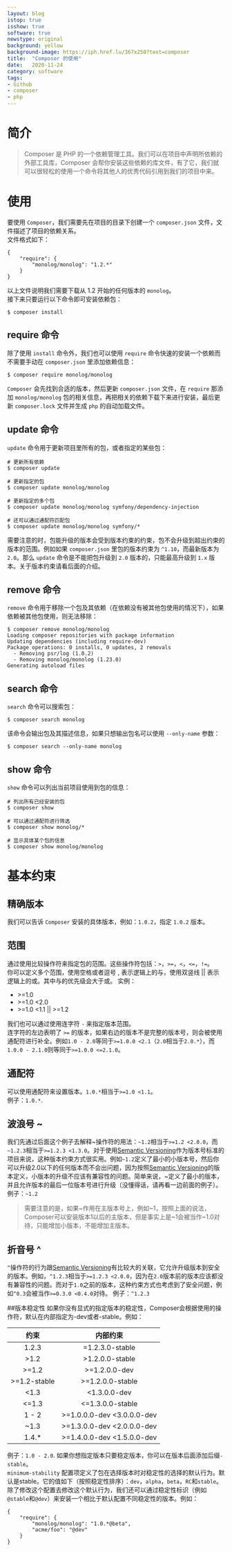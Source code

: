 ```yaml
---
layout: blog
istop: true
isshow: true
software: true
newstype: original
background: yellow
background-image: https://iph.href.lu/367x250?text=composer
title:  "Composer 的使用"
date:   2020-11-24
category: software
tags:
- Github
- composer
- php
---
```

# 简介
> Composer 是 PHP 的一个依赖管理工具。我们可以在项目中声明所依赖的外部工具库，Composer 会帮你安装这些依赖的库文件，有了它，我们就可以很轻松的使用一个命令将其他人的优秀代码引用到我们的项目中来。  

# 使用
要使用 `Composer`，我们需要先在项目的目录下创建一个 `composer.json` 文件，文件描述了项目的依赖关系。  
文件格式如下：  
```
{
    "require": {
        "monolog/monolog": "1.2.*"
    }
}
```
以上文件说明我们需要下载从 1.2 开始的任何版本的 `monolog`。  
接下来只要运行以下命令即可安装依赖包：  
```
$ composer install
```
## require 命令
除了使用 `install` 命令外，我们也可以使用 `require` 命令快速的安装一个依赖而不需要手动在 `composer.json` 里添加依赖信息：  
```
$ composer require monolog/monolog
```
`Composer` 会先找到合适的版本，然后更新 `composer.json` 文件，在 `require` 那添加 `monolog/monolog` 包的相关信息，再把相关的依赖下载下来进行安装，最后更新 `composer.lock` 文件并生成 `php` 的自动加载文件。  

## update 命令
`update` 命令用于更新项目里所有的包，或者指定的某些包：  
```
# 更新所有依赖
$ composer update

# 更新指定的包
$ composer update monolog/monolog

# 更新指定的多个包
$ composer update monolog/monolog symfony/dependency-injection

# 还可以通过通配符匹配包
$ composer update monolog/monolog symfony/*
```
需要注意的时，包能升级的版本会受到版本约束的约束，包不会升级到超出约束的版本的范围。例如如果 `composer.json` 里包的版本约束为 `^1.10`，而最新版本为 `2.0`。那么 `update` 命令是不能把包升级到 `2.0` 版本的，只能最高升级到 `1.x` 版本。关于版本约束请看后面的介绍。  

## remove 命令
`remove` 命令用于移除一个包及其依赖（在依赖没有被其他包使用的情况下），如果依赖被其他包使用，则无法移除：  
```
$ composer remove monolog/monolog
Loading composer repositories with package information
Updating dependencies (including require-dev)
Package operations: 0 installs, 0 updates, 2 removals
  - Removing psr/log (1.0.2)
  - Removing monolog/monolog (1.23.0)
Generating autoload files
```

## search 命令
`search` 命令可以搜索包：  
```
$ composer search monolog
```
该命令会输出包及其描述信息，如果只想输出包名可以使用 `--only-name` 参数：  
```
$ composer search --only-name monolog
```

## show 命令
`show` 命令可以列出当前项目使用到包的信息：  
```
# 列出所有已经安装的包
$ composer show

# 可以通过通配符进行筛选
$ composer show monolog/*

# 显示具体某个包的信息
$ composer show monolog/monolog
```

# 基本约束
## 精确版本
我们可以告诉 `Composer` 安装的具体版本，例如：`1.0.2`，指定 `1.0.2` 版本。  

## 范围
通过使用比较操作符来指定包的范围。这些操作符包括：`>`，`>=`，`<`，`<=`，`!=`。  
你可以定义多个范围，使用空格或者逗号 , 表示逻辑上的与，使用双竖线 || 表示逻辑上的或。其中与的优先级会大于或。 实例：  
* \>=1.0  
* \>=1.0 <2.0  
* \>=1.0 <1.1 || >=1.2  

我们也可以通过使用连字符 `-` 来指定版本范围。  
连字符的左边表明了 `>=` 的版本，如果右边的版本不是完整的版本号，则会被使用通配符进行补全。例如`1.0 - 2.0`等同于`>=1.0.0 <2.1`（`2.0`相当于`2.0.*`），而`1.0.0 - 2.1.0`则等同于`>=1.0.0 <=2.1.0`。  

## 通配符
可以使用通配符来设置版本。`1.0.*`相当于`>=1.0 <1.1`。  
例子：`1.0.*`. 


## 波浪号 ~
我们先通过后面这个例子去解释~操作符的用法：`~1.2`相当于`>=1.2 <2.0.0`，而`~1.2.3`相当于`>=1.2.3 <1.3.0`。对于使用[Semantic Versioning](http://semver.org/)作为版本号标准的项目来说，这种版本约束方式很实用。例如`~1.2`定义了最小的小版本号，然后你可以升级2.0以下的任何版本而不会出问题，因为按照[Semantic Versioning](http://semver.org/)的版本定义，小版本的升级不应该有兼容性的问题。简单来说，~定义了最小的版本，并且允许版本的最后一位版本号进行升级（没懂得话，请再看一边前面的例子）。  
例子：`~1.2`

> 需要注意的是，如果~作用在主版本号上，例如~1，按照上面的说法，Composer可以安装版本1以后的主版本，但是事实上是~1会被当作~1.0对待，只能增加小版本，不能增加主版本。

## 折音号 ^
`^`操作符的行为跟[Semantic Versioning](http://semver.org/)有比较大的关联，它允许升级版本到安全的版本。例如，`^1.2.3`相当于`>=1.2.3 <2.0.0`，因为在`2.0`版本前的版本应该都没有兼容性的问题。而对于`1.0`之前的版本，这种约束方式也考虑到了安全问题，例如`^0.3`会被当作`>=0.3.0 <0.4.0`对待。
例子：`^1.2.3`

##版本稳定性
如果你没有显式的指定版本的稳定性，Composer会根据使用的操作符，默认在内部指定为-dev或者-stable。例如：  

| 约束 | 内部约束 |
| :----: | :----: |
| 1.2.3 |=1.2.3.0-stable|
| >1.2 | >1.2.0.0-stable |
| >=1.2 | >=1.2.0.0-dev |
| >=1.2-stable | >=1.2.0.0-stable |
| <1.3 | <1.3.0.0-dev |
| <=1.3 | <=1.3.0.0-stable |
| 1 - 2 | >=1.0.0.0-dev <3.0.0.0-dev |
| ~1.3 | >=1.3.0.0-dev <2.0.0.0-dev |
| 1.4.* | >=1.4.0.0-dev <1.5.0.0-dev |

例子：`1.0 - 2.0`. 
如果你想指定版本只要稳定版本，你可以在版本后面添加后缀`-stable`。  
`minimum-stability` 配置项定义了包在选择版本时对稳定性的选择的默认行为。默认是stable。它的值如下（按照稳定性排序）：`dev`，`alpha`，`beta`，`RC`和`stable`。除了修改这个配置去修改这个默认行为，我们还可以通过稳定性标识（例如`@stable`和`@dev`）来安装一个相比于默认配置不同稳定性的版本。例如：  
```
{
    "require": {
        "monolog/monolog": "1.0.*@beta",
        "acme/foo": "@dev"
    }
}
```